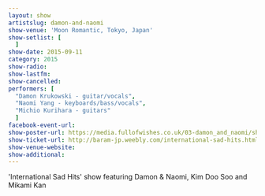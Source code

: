 ```yaml
---
layout: show
artistslug: damon-and-naomi
show-venue: 'Moon Romantic, Tokyo, Japan'
show-setlist: [
  ]
show-date: 2015-09-11
category: 2015
show-radio:
show-lastfm:
show-cancelled:
performers: [
  "Damon Krukowski - guitar/vocals",
  "Naomi Yang - keyboards/bass/vocals",
  "Michio Kurihara - guitars"
  ]
facebook-event-url:
show-poster-url: https://media.fullofwishes.co.uk/03-damon_and_naomi/show_assets/2015-09-10/2015-09-10-vacant-tokyo-japan.jpg
show-ticket-url: http://baram-jp.weebly.com/international-sad-hits.html
show-venue-website:
show-additional:
---
```

'International Sad Hits' show featuring Damon & Naomi, Kim Doo Soo and Mikami Kan
